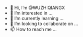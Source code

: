 - 👋 Hi, I’m @WUZHIQIANGX
- 👀 I’m interested in ...
- 🌱 I’m currently learning ...
- 💞️ I’m looking to collaborate on ...
- 📫 How to reach me ...

<!---
WUZHIQIANGX/WUZHIQIANGX is a ✨ special ✨ repository because its `README.md` (this file) appears on your GitHub profile.
You can click the Preview link to take a look at your changes.
--->
